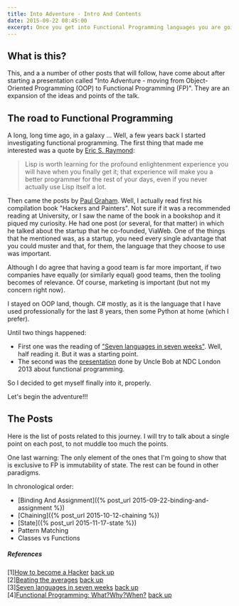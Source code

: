 ```yaml
---
title: Into Adventure - Intro And Contents
date: 2015-09-22 08:45:00
excerpt: Once you get into Functional Programming languages you are going to find a few new concepts and ideas that you have to take into account. This is the hub from which you can access to posts related to these new concepts.
---
```

 
## What is this?
This, and a a number of other posts that will follow, have come about after starting a presentation called "Into Adventure - moving from Object-Oriented Programming (OOP) to Functional Programming (FP)". They are an expansion of the ideas and points of the talk.

## The road to Functional Programming
A long, long time ago, in a galaxy ... Well, a few years back I started investigating functional programming. The first thing that made me interested was a quote by <a name="return1"><a href="#1">Eric S. Raymond</a></a>:

> Lisp is worth learning for the profound enlightenment experience you will have when you finally get it; that experience will make you a better programmer for the rest of your days, even if you never actually use Lisp itself a lot.

Then came the posts by <a name="return2"><a href="#2">Paul Graham</a></a>. Well, I actually read first his compilation book "Hackers and Painters". Not sure if it was a recommended reading at University, or I saw the name of the book in a bookshop and it piqued my curiosity. He had one post (or several, for that matter) in which he talked about the startup that he co-founded, ViaWeb. One of the things that he mentioned was, as a startup, you need every single advantage that you could muster and that, for them, the language that they choose to use was important.

Although I do agree that having a good team is far more important, if two companies have equally (or similarly equal) good teams, then the tooling becomes of relevance. Of course, marketing is important (but not my concern right now).

I stayed on OOP land, though. C# mostly, as it is the language that I have used professionally for the last 8 years, then some Python at home (which I prefer).

Until two things happened:

- First one was the reading of <a name="return3"><a href="#3">"Seven languages in seven weeks"</a></a>. Well, half reading it. But it was a starting point.
- The second was the <a name="return4"><a href="#4">presentation</a></a> done by Uncle Bob at NDC London 2013 about functional programming.

So I decided to get myself finally into it, properly.

Let's begin the adventure!!!

## The Posts

Here is the list of posts related to this journey. I will try to talk about a single point on each post, to not muddle too much the points.

One last warning: The only element of the ones that I'm going to show that is exclusive to FP is immutability of state. The rest can be found in other paradigms.

In chronological order:

- [Binding And Assignment]({% post_url 2015-09-22-binding-and-assignment %})
- [Chaining]({% post_url 2015-10-12-chaining %})
- [State]({% post_url 2015-11-17-state %})
- Pattern Matching
- Classes vs Functions




##### References

[1]<a name="1"><a href="http://www.meetopia.net/virus/pdf-ps_db/ERayomd_How_To_Become_A_Hacker.pdf">How to become a Hacker</a></a>  <a href="#return1">back up</a><br/>
[2]<a name="2"><a href="http://paulgraham.com/avg.html">Beating the averages</a></a>  <a href="#return2">back up</a><br/>
[3]<a name="3"><a href="https://pragprog.com/book/btlang/seven-languages-in-seven-weeks">Seven languages in seven weeks</a></a>  <a href="#return3">back up</a><br/>
[4]<a name="4"><a href="https://vimeo.com/84676527">Functional Programming: What?Why?When?</a></a>  <a href="#return4">back up</a><br/>
